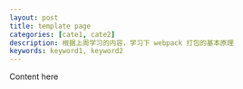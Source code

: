 ```yaml
---
layout: post
title: template page
categories: [cate1, cate2]
description: 根据上周学习的内容，学习下 webpack 打包的基本原理
keywords: keyword1, keyword2
---
```


Content here
